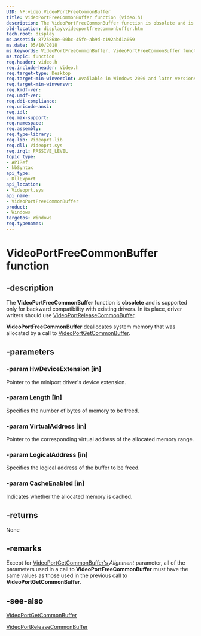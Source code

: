 ```yaml
---
UID: NF:video.VideoPortFreeCommonBuffer
title: VideoPortFreeCommonBuffer function (video.h)
description: The VideoPortFreeCommonBuffer function is obsolete and is supported only for backward compatibility with existing drivers.
old-location: display\videoportfreecommonbuffer.htm
tech.root: display
ms.assetid: 8725868e-00bc-45fe-ab9d-c192abd1a059
ms.date: 05/10/2018
ms.keywords: VideoPortFreeCommonBuffer, VideoPortFreeCommonBuffer function [Display Devices], VideoPort_Functions_0f1acebf-0fdf-4152-ad91-2cafed40296c.xml, display.videoportfreecommonbuffer, video/VideoPortFreeCommonBuffer
ms.topic: function
req.header: video.h
req.include-header: Video.h
req.target-type: Desktop
req.target-min-winverclnt: Available in Windows 2000 and later versions of the Windows operating systems.
req.target-min-winversvr: 
req.kmdf-ver: 
req.umdf-ver: 
req.ddi-compliance: 
req.unicode-ansi: 
req.idl: 
req.max-support: 
req.namespace: 
req.assembly: 
req.type-library: 
req.lib: Videoprt.lib
req.dll: Videoprt.sys
req.irql: PASSIVE_LEVEL
topic_type:
- APIRef
- kbSyntax
api_type:
- DllExport
api_location:
- Videoprt.sys
api_name:
- VideoPortFreeCommonBuffer
product:
- Windows
targetos: Windows
req.typenames: 
---
```


# VideoPortFreeCommonBuffer function


## -description


The <b>VideoPortFreeCommonBuffer</b> function is <b>obsolete</b> and is supported only for backward compatibility with existing drivers. In its place, driver writers should use <a href="https://docs.microsoft.com/windows-hardware/drivers/ddi/content/video/nf-video-videoportreleasecommonbuffer">VideoPortReleaseCommonBuffer</a>.

<b>VideoPortFreeCommonBuffer</b> deallocates system memory that was allocated by a call to <a href="https://docs.microsoft.com/windows-hardware/drivers/ddi/content/video/nf-video-videoportgetcommonbuffer">VideoPortGetCommonBuffer</a>.


## -parameters




### -param HwDeviceExtension [in]

Pointer to the miniport driver's device extension.


### -param Length [in]

Specifies the number of bytes of memory to be freed.


### -param VirtualAddress [in]

Pointer to the corresponding virtual address of the allocated memory range.


### -param LogicalAddress [in]

Specifies the logical address of the buffer to be freed.


### -param CacheEnabled [in]

Indicates whether the allocated memory is cached.


## -returns



None




## -remarks



Except for <a href="https://docs.microsoft.com/windows-hardware/drivers/ddi/content/video/nf-video-videoportgetcommonbuffer">VideoPortGetCommonBuffer's </a><i>Alignment</i> parameter, all of the parameters used in a call to <b>VideoPortFreeCommonBuffer</b> must have the same values as those used in the previous call to <b>VideoPortGetCommonBuffer</b>.




## -see-also




<a href="https://docs.microsoft.com/windows-hardware/drivers/ddi/content/video/nf-video-videoportgetcommonbuffer">VideoPortGetCommonBuffer</a>



<a href="https://docs.microsoft.com/windows-hardware/drivers/ddi/content/video/nf-video-videoportreleasecommonbuffer">VideoPortReleaseCommonBuffer</a>
 

 

